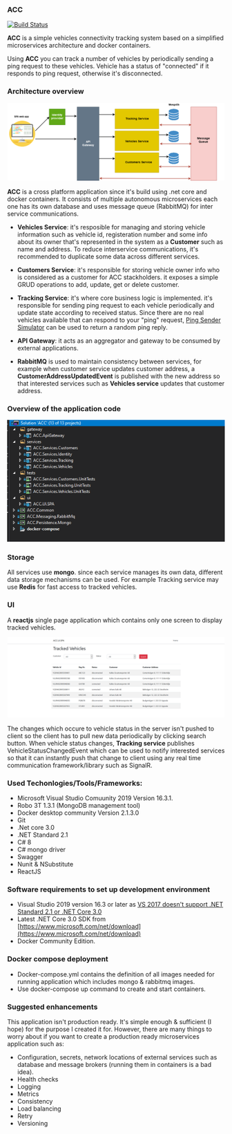 ### ACC
[![Build Status](https://travis-ci.com/MohamedAbdelghani/ACC.svg?branch=master)](https://travis-ci.com/MohamedAbdelghani/ACC)

**ACC** is a simple vehicles connectivity tracking system based on a simplified microservices architecture and docker containers.

Using **ACC** you can track a number of vehicles by periodically sending a ping request to these vehicles. Vehicle has a status of "connected" if it responds to ping request, otherwise it's disconnected.

### Architecture overview


![Getting Started](docs/Architecture.png)

**ACC** is a cross platform application since it's build using .net core and docker containers.
It consists of multiple autonomous microservices each one has its own database and uses message queue (RabbitMQ) for inter service communications.

- **Vehicles Service**: it's resposible for managing and storing vehicle information such as vehicle id, registeration number and some info about its owner that's represented in the system as a <b>Customer</b> such as name and address. To reduce interservice communications, it's recommended to duplicate some data across different services.

- **Customers Service**: it's responsible for storing vehicle owner info who is considered as a customer for ACC stackholders. it exposes a simple GRUD operations to add, update, get or delete customer.

- **Tracking Service**: it's where core business logic is implemented. it's responsible for sending ping request to each vehicle periodically and update state according to received status.
Since there are no real vehicles available that can respond to your "ping" request, [Ping Sender Simulator](src/common/Ping/PingSenderSimulator.cs) can be used to return a random ping reply.

- **API Gateway**: it acts as an aggregator and gateway to be consumed by external applications.

- **RabbitMQ** is used to maintain consistency between services, for example when customer service updates customer address, a <b>CustomerAddressUpdatedEvent</b> is published with the new address so that interested services such as <b>Vehicles service</b> updates that customer address.

### Overview of the application code

![Getting Started](docs/VSsolutionStructure.png)

### Storage

All services use <b>mongo</b>. since each service manages its own data, different data storage mechanisms can be used. 
For example Tracking service may use **Redis** for fast access to tracked vehicles.

### UI

A <b>reactjs</b> single page application which contains only one screen to display tracked vehicles.

![Getting Started](docs/screenshots/listAll.png)

The changes which occure to vehicle status in the server isn't pushed to client so the client has to pull new data periodically by clicking search button.
When vehicle status changes, <b>Tracking service</b> publishes VehicleStatusChangedEvent which can be used to notify interested services so that it can instantly push that change to client using any real time communication framework/library such as SignalR.

### Used Techonlogies/Tools/Frameworks:

- Microsoft Visual Studio Comuunity 2019 Version 16.3.1.
- Robo 3T 1.3.1 (MongoDB management tool)
- Docker desktop community Version 2.1.3.0
- Git
- .Net core 3.0
- .NET Standard 2.1
- C# 8
- C# mongo driver
- Swagger
- Nunit & NSubstitute
- ReactJS

### Software requirements to set up development environment

- Visual Studio 2019 version 16.3 or later as [VS 2017 doesn't support .NET Standard 2.1 or .NET Core 3.0](https://docs.microsoft.com/en-us/dotnet/core/whats-new/dotnet-core-3-0)
- Latest .NET Core 3.0 SDK from [https://www.microsoft.com/net/download](https://www.microsoft.com/net/download)
- Docker Community Edition.

### Docker compose deployment

- Docker-compose.yml contains the definition of all images needed for running application which includes mongo & rabbitmq images.
- Use docker-compose up command to create and start containers.

### Suggested enhancements

This application isn't production ready. It's simple enough & sufficient (I hope) for the purpose I created it for.
However, there are many things to worry about if you want to create a production ready microservices application such as:

- Configuration, secrets, network locations of external services such as database and message brokers (running them in containers is a bad idea).
- Health checks
- Logging
- Metrics
- Consistency 
- Load balancing
- Retry
- Versioning

  



 